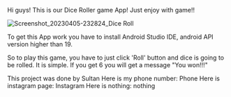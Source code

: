 Hi guys! This is our Dice Roller game App! Just enjoy with game!!


![Screenshot_20230405-232824_Dice Roll](https://user-images.githubusercontent.com/99643171/230163383-1cd829c9-f3a3-49e4-a505-02e10455a5c4.jpg)







To get this App work you have to install Android Studio IDE, android API version higher than 19.









So to play this game, you have to just click 'Roll' button and dice is going to be rolled. It is simple.
If you get 6 you will get a message "You won!!!"













This project was done by Sultan
Here is my phone number: Phone
Here is instagram page: Instagram
Here is nothing: nothing
